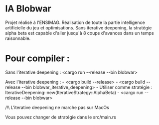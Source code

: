# IA Blobwar

Projet réalisé à l'ENSIMAG. 
Réalisation de toute la partie intelligence artificielle du jeu et optimisations.
Sans iterative deepening, la stratégie alpha beta est capable d'aller jusqu'à 8 coups d'avances dans un temps raisonnable.

# Pour compiler : 

Sans l'iterative deepening : <cargo run --release --bin blobwar>

Avec l'iterative deepening : - <cargo build --release>
                             - <cargo build --release --bin blobwar_iterative_deepening>
                             - Utiliser comme stratégie : IterativeDeepening::new(IterativeStrategy::AlphaBeta)
                             - <cargo run --release --bin blobwar>
                             
/!\ L'iterative deepening ne marche pas sur MacOs

Vous pouvez changer de stratégie dans le src/main.rs
